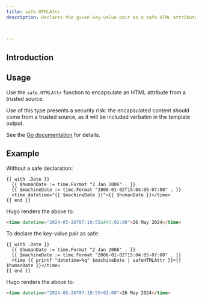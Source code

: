 ```yaml
---
title: safe.HTMLAttr
description: Declares the given key-value pair as a safe HTML attribute.



---
```


## Introduction



## Usage

Use the `safe.HTMLAttr` function to encapsulate an HTML attribute from a trusted source.
 
Use of this type presents a security risk: the encapsulated content should come from a trusted source, as it will be included verbatim in the template output.

See the [Go documentation] for details.

[Go documentation]: https://pkg.go.dev/html/template#HTMLAttr

## Example

Without a safe declaration:

```go-html-template
{{ with .Date }}
  {{ $humanDate := time.Format "2 Jan 2006" . }}
  {{ $machineDate := time.Format "2006-01-02T15:04:05-07:00" . }}
  <time datetime="{{ $machineDate }}">{{ $humanDate }}</time>
{{ end }}
```

Hugo renders the above to:

```html
<time datetime="2024-05-26T07:19:55&#43;02:00">26 May 2024</time>
```

To declare the key-value pair as safe:

```go-html-template
{{ with .Date }}
  {{ $humanDate := time.Format "2 Jan 2006" . }}
  {{ $machineDate := time.Format "2006-01-02T15:04:05-07:00" . }}
  <time {{ printf "datetime=%q" $machineDate | safeHTMLAttr }}>{{ $humanDate }}</time>
{{ end }}
```

Hugo renders the above to:

```html
<time datetime="2024-05-26T07:19:55+02:00">26 May 2024</time>
```
